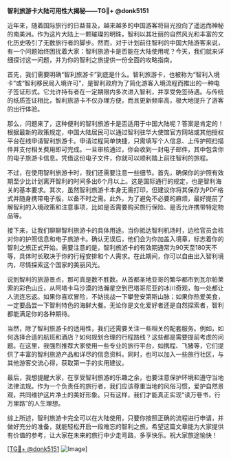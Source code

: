 **智利旅游卡大陆可用性大揭秘——TG💪+ @donk5151**

近年来，随着国际旅行的日益普及，越来越多的中国游客将目光投向了遥远而神秘的南美洲。作为这片大陆上一颗璀璨的明珠，智利以其壮丽的自然风光和丰富的文化历史吸引了无数旅行者的脚步。然而，对于计划前往智利的中国大陆游客来说，有一个问题始终困扰着大家：智利旅游卡是否能在大陆使用呢？今天，我们就来详细探讨这一问题，并为你的智利之旅提供一份全面的攻略指南。

首先，我们需要明确“智利旅游卡”到底是什么。智利旅游卡，也被称为“智利入境卡”或“智利移民局入境许可”，是智利政府为了简化游客入境流程而推出的一种电子签证形式。它允许持有者在一定期限内多次进入智利，并享受免签待遇。与传统的纸质签证相比，智利旅游卡不仅办理方便，而且更新频率高，极大地提升了游客的出行体验。

那么，问题来了，这种便利的智利旅游卡是否适用于中国大陆呢？答案是肯定的！根据最新的政策规定，中国大陆居民可以通过智利驻华大使馆官方网站或其他授权平台在线申请智利旅游卡。申请过程简单快捷，只需填写个人信息、上传护照扫描件并支付相关费用即可完成。一旦审核通过，你会收到一封电子邮件，其中包含你的电子旅游卡信息。凭借这份电子文件，你就可以顺利踏上前往智利的旅程。

不过，在使用智利旅游卡时，我们还需要注意一些细节。首先，确保你的护照有效期至少比计划离开智利的时间多出6个月以上。这是国际通行的规定，也是智利海关的基本要求。其次，虽然智利旅游卡本身无需打印，但建议你将其保存为PDF格式并随身携带电子版，以备不时之需。此外，为了避免不必要的麻烦，最好提前了解智利的入境政策和注意事项，比如是否需要购买旅行保险、是否允许携带特定物品等。

接下来，让我们聊聊智利旅游卡的具体用途。当你抵达智利机场时，边检官员会核对你的护照信息和电子旅游卡。确认无误后，他们会为你加盖入境章，标志着你的智利之旅正式开始。需要注意的是，智利旅游卡的有效期通常为90天至180天不等，具体时长取决于你的行程安排和个人需求。在此期间，你可以自由出入智利境内，尽情探索这个国家的美丽风光。

说到智利的旅游景点，那可真是数不胜数。从首都圣地亚哥的繁华都市到瓦尔帕莱索的彩色山丘，从阿塔卡马沙漠的浩瀚星空到巴塔哥尼亚的冰川奇观，每一处都让人流连忘返。如果你喜欢冒险，不妨挑战一下攀登安第斯山脉；如果你热爱美食，一定要品尝一下智利特色的海鲜大餐。无论你是文化爱好者还是自然探索者，智利都能满足你的各种期待。

当然，除了智利旅游卡的适用性，我们还需要关注一些相关的配套服务。例如，如何选择合适的航班和酒店？如何规划合理的行程路线？这些都是需要提前考虑的问题。在这里，我强烈推荐大家使用一些专业的旅行平台，如携程、飞猪等，它们提供了丰富的智利旅游产品和详尽的信息资料。同时，也可以加入一些旅行社区，与其他游客交流心得，获取第一手的实用建议。

最后，我想提醒大家，在享受智利旅游的乐趣之余，也要注意保护环境和遵守当地法律法规。作为一个负责任的旅行者，我们应该尊重当地的风俗习惯，爱护自然景观，共同维护这片净土的美好形象。只有这样，我们才能真正实现“读万卷书，行万里路”的人生理想。

综上所述，智利旅游卡完全可以在大陆使用，只要你按照正确的流程进行申请，并做好充分的准备，就能轻松开启一段难忘的智利之旅。希望这篇文章能为大家提供有价值的参考，让大家在未来的旅行中少走弯路，多享快乐。祝大家旅途愉快！

[[TG💪+ @donk5151](https://t.me/s/donk5151) ![Image](https://i.postimg.cc/rwNCRYN7/Snipaste-2025-04-30-17-27-05.png)]